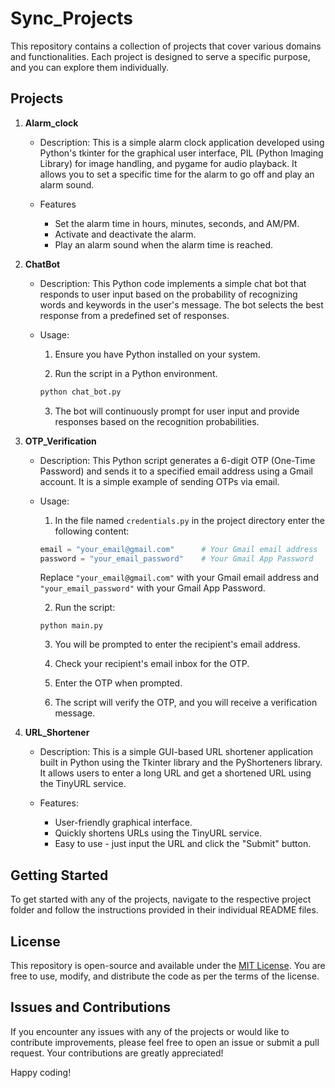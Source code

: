 # Sync_Projects

This repository contains a collection of projects that cover various domains and functionalities. Each project is designed to serve a specific purpose, and you can explore them individually.

## Projects

1. **Alarm_clock**
   - Description: This is a simple alarm clock application developed using Python's tkinter for the graphical user interface, PIL (Python Imaging Library) for image handling, and pygame for audio playback. It allows you to set a specific time for the alarm to go off and play an alarm sound.
   
   - Features
        - Set the alarm time in hours, minutes, seconds, and AM/PM.
        - Activate and deactivate the alarm.
        - Play an alarm sound when the alarm time is reached.
      
2. **ChatBot**
   - Description: This Python code implements a simple chat bot that responds to user input based on the probability of recognizing words and keywords in the user's message. The bot selects the best response from a predefined set of responses.
   - Usage: 
        1. Ensure you have Python installed on your system.

        2. Run the script in a Python environment.

        ```bash
        python chat_bot.py
        ```

        3. The bot will continuously prompt for user input and provide responses based on the recognition probabilities.


3. **OTP_Verification**
   - Description: This Python script generates a 6-digit OTP (One-Time Password) and sends it to a specified email address using a Gmail account. It is a simple example of sending OTPs via email.
   - Usage: 
        1. In the file named `credentials.py` in the project directory enter the following content:

        ```python
        email = "your_email@gmail.com"      # Your Gmail email address
        password = "your_email_password"    # Your Gmail App Password
        ```

        Replace `"your_email@gmail.com"` with your Gmail email address and `"your_email_password"` with your Gmail App Password.

        2. Run the script:

        ```shell
        python main.py
        ```

        3. You will be prompted to enter the recipient's email address.

        4. Check your recipient's email inbox for the OTP.

        5. Enter the OTP when prompted.

        6. The script will verify the OTP, and you will receive a verification message.

4. **URL_Shortener**

   - Description: This is a simple GUI-based URL shortener application built in Python using the Tkinter library and the PyShorteners library. It allows users to enter a long URL and get a shortened URL using the TinyURL service.

   - Features: 
        - User-friendly graphical interface.
        - Quickly shortens URLs using the TinyURL service.
        - Easy to use - just input the URL and click the "Submit" button.

## Getting Started

To get started with any of the projects, navigate to the respective project folder and follow the instructions provided in their individual README files.

## License

This repository is open-source and available under the [MIT License](LICENSE). You are free to use, modify, and distribute the code as per the terms of the license.

## Issues and Contributions

If you encounter any issues with any of the projects or would like to contribute improvements, please feel free to open an issue or submit a pull request. Your contributions are greatly appreciated!

Happy coding!